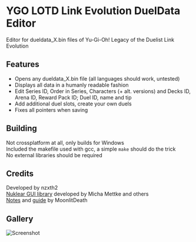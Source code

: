 # YGO LOTD Link Evolution DuelData Editor
 Editor for dueldata_X.bin files of Yu-Gi-Oh! Legacy of the Duelist Link Evolution

## Features
 - Opens any dueldata_X.bin file (all languages should work, untested)
 - Displays all data in a humanly readable fashion
 - Edit Series ID, Order in Series, Characters (+ alt. versions) and Decks ID, Arena ID, Reward Pack ID; Duel ID, name and tip
 - Add additional duel slots, create your own duels
 - Fixes all pointers when saving
 
## Building
  Not crossplatform at all, only builds for Windows  
  Included the makefile used with gcc, a simple `make` should do the trick  
  No external libraries should be required

## Credits
 Developed by nzxth2  
 [Nuklear GUI library](https://github.com/Immediate-Mode-UI/Nuklear) developed by Micha Mettke and others  
 [Notes](https://github.com/MoonlitDeath/Legacy-of-the-Duelist-notes/wiki) and [guide](https://github.com/MoonlitDeath/Link-Evolution-Editing-Guide/wiki) by MoonlitDeath

## Gallery
 ![Screenshot](https://i.imgur.com/vAJFmuv.png)